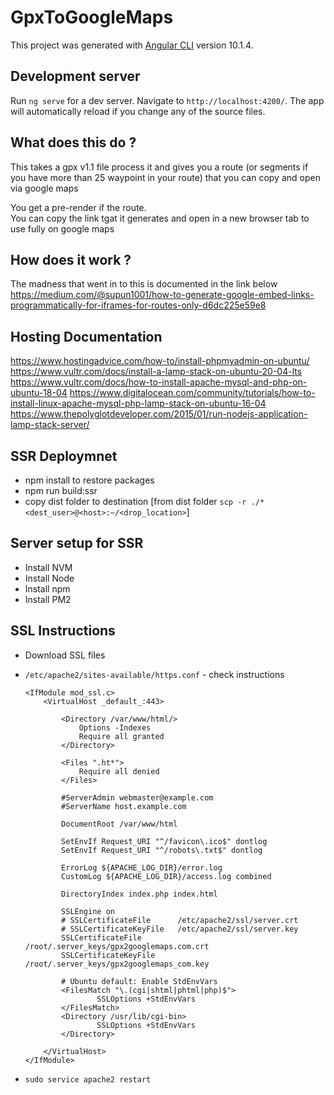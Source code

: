 # GpxToGoogleMaps

This project was generated with [Angular CLI](https://github.com/angular/angular-cli) version 10.1.4.

## Development server

Run `ng serve` for a dev server. Navigate to `http://localhost:4200/`. The app will automatically reload if you change any of the source files.

## What does this do ?
This takes a gpx v1.1 file process it and gives you a route (or segments if you have more than 25 waypoint in your route) that you can copy and open via google maps

You get a pre-render if the route. \
You can copy the link tgat it generates and open in a new browser tab to use fully on google maps

## How does it work ?
The madness that went in to this is documented in the link below \
https://medium.com/@supun1001/how-to-generate-google-embed-links-programmatically-for-iframes-for-routes-only-d6dc225e59e8

## Hosting Documentation
https://www.hostingadvice.com/how-to/install-phpmyadmin-on-ubuntu/
https://www.vultr.com/docs/install-a-lamp-stack-on-ubuntu-20-04-lts
https://www.vultr.com/docs/how-to-install-apache-mysql-and-php-on-ubuntu-18-04
https://www.digitalocean.com/community/tutorials/how-to-install-linux-apache-mysql-php-lamp-stack-on-ubuntu-16-04
https://www.thepolyglotdeveloper.com/2015/01/run-nodejs-application-lamp-stack-server/

## SSR Deploymnet
* npm install to restore packages
* npm run build:ssr
* copy dist folder to destination [from dist folder `scp -r ./* <dest_user>@<host>:~/<drop_location>`]

## Server setup for SSR
* Install NVM
* Install Node
* Install npm
* Install PM2

## SSL Instructions
* Download SSL files
* `/etc/apache2/sites-available/https.conf` - check instructions

    ```
    <IfModule mod_ssl.c>
        <VirtualHost _default_:443>

            <Directory /var/www/html/>
                Options -Indexes
                Require all granted
            </Directory>

            <Files ".ht*">
                Require all denied
            </Files>

            #ServerAdmin webmaster@example.com
            #ServerName host.example.com

            DocumentRoot /var/www/html

            SetEnvIf Request_URI "^/favicon\.ico$" dontlog
            SetEnvIf Request_URI "^/robots\.txt$" dontlog

            ErrorLog ${APACHE_LOG_DIR}/error.log
            CustomLog ${APACHE_LOG_DIR}/access.log combined

            DirectoryIndex index.php index.html

            SSLEngine on
            # SSLCertificateFile      /etc/apache2/ssl/server.crt
            # SSLCertificateKeyFile   /etc/apache2/ssl/server.key
            SSLCertificateFile /root/.server_keys/gpx2googlemaps.com.crt
            SSLCertificateKeyFile /root/.server_keys/gpx2googlemaps_com.key

            # Ubuntu default: Enable StdEnvVars
            <FilesMatch "\.(cgi|shtml|phtml|php)$">
                    SSLOptions +StdEnvVars
            </FilesMatch>
            <Directory /usr/lib/cgi-bin>
                    SSLOptions +StdEnvVars
            </Directory>

        </VirtualHost>
    </IfModule>
    ```
* `sudo service apache2 restart`

